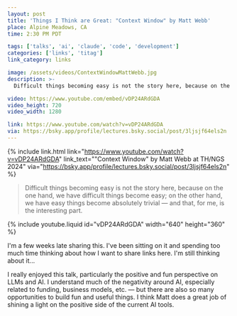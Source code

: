 ```yaml
---
layout: post
title: 'Things I Think are Great: "Context Window" by Matt Webb'
place: Alpine Meadows, CA
time: 2:30 PM PDT

tags: ['talks', 'ai', 'claude', 'code', 'development']
categories: ['links', 'titag']
link_category: links

image: /assets/videos/ContextWindowMattWebb.jpg
description: >-
  Difficult things becoming easy is not the story here, because on the one hand, we have difficult things become easy; on the other hand, we have easy things become absolutely trivial — and that, for me, is the interesting part.

video: https://www.youtube.com/embed/vDP24ARdGDA
video_height: 720
video_width: 1280

link: https://www.youtube.com/watch?v=vDP24ARdGDA
via: https://bsky.app/profile/lectures.bsky.social/post/3ljsjf64els2n
---
```


{% include link.html link="https://www.youtube.com/watch?v=vDP24ARdGDA" link_text="\"Context Window\" by Matt Webb at TH/NGS 2024" via="https://bsky.app/profile/lectures.bsky.social/post/3ljsjf64els2n" %}

> Difficult things becoming easy is not the story here, because on the one hand, we have difficult things become easy; on the other hand, we have easy things become absolutely trivial — and that, for me, is the interesting part.

{% include youtube.liquid id="vDP24ARdGDA" width="640" height="360" %}

I'm a few weeks late sharing this. I've been sitting on it and spending too much time thinking about how I want to share links here. I'm still thinking about it...

I really enjoyed this talk, particularly the positive and fun perspective on LLMs and AI. I understand much of the negativity around AI, especially related to funding, business models, etc. — but there are also so many opportunities to build fun and useful things. I think Matt does a great job of shining a light on the positive side of the current AI tools.